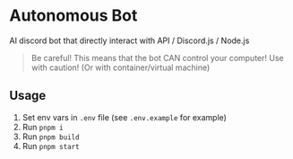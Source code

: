 # Autonomous Bot

AI discord bot that directly interact with API / Discord.js / Node.js

> Be careful! This means that the bot CAN control your computer! Use with caution! (Or with container/virtual machine)

## Usage

1. Set env vars in `.env` file (see `.env.example` for example)
2. Run `pnpm i`
3. Run `pnpm build`
4. Run `pnpm start`
